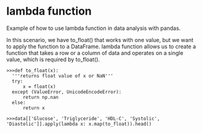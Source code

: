 # lambda function

Example of how to use lambda function in data analysis with pandas.

In this scenario, we have to_float() that works with one value, but we want to apply the function to a DataFrame.
lambda function allows us to create a function that takes a row or a column of data and operates on a single value,
which is required by to_float().

    >>>def to_float(x):
      '''returns float value of x or NaN'''
      try:
          x = float(x)
      except (ValueError, UnicodeEncodeError):
          return np.nan
      else:
          return x

    >>>data[['Glucose', 'Triglyceride', 'HDL-C', 'Systolic', 'Diastolic']].apply(lambda x: x.map(to_float)).head()
